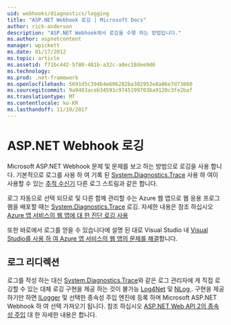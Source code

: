 ```yaml
---
uid: webhooks/diagnostics/logging
title: "ASP.NET Webhook 로깅 | Microsoft Docs"
author: rick-anderson
description: "ASP.NET Webhook에서 로깅을 수행 하는 방법입니다."
ms.author: aspnetcontent
manager: wpickett
ms.date: 01/17/2012
ms.topic: article
ms.assetid: f71bc442-5f80-481b-a32c-a0ec18dee9d6
ms.technology: 
ms.prod: .net-framework
ms.openlocfilehash: 5691d5c394b4e606282ba302953e8a06e7d73860
ms.sourcegitcommit: 9a9483aceb34591c97451997036a9120c3fe2baf
ms.translationtype: MT
ms.contentlocale: ko-KR
ms.lasthandoff: 11/10/2017
---
```

# <a name="aspnet-webhooks-logging"></a>ASP.NET Webhook 로깅

Microsoft ASP.NET Webhook 문제 및 문제를 보고 하는 방법으로 로깅을 사용 합니다. 기본적으로 로그를 사용 하 여 기록 된 [System.Diagnostics.Trace](https://msdn.microsoft.com/en-us/library/system.diagnostics.trace) 사용 하 여이 사용할 수 있는 [추적 수신기](https://msdn.microsoft.com/en-us/library/system.diagnostics.tracelistener.aspx) 다른 로그 스트림과 같은 합니다.

로그 자동으로 선택 되므로 및 다른 함께 관리할 수는 Azure 웹 앱으로 웹 응용 프로그램을 배포할 때는 [System.Diagnostics.Trace](https://msdn.microsoft.com/en-us/library/system.diagnostics.trace) 로깅. 자세한 내용은 참조 하십시오 [Azure 앱 서비스의 웹 앱에 대 한 진단 로깅 사용](https://azure.microsoft.com/en-us/documentation/articles/web-sites-enable-diagnostic-log/)

또한 바로에서 로그를 얻을 수 있습니다에 설명 된 대로 Visual Studio 내 [Visual Studio를 사용 하 여 Azure 앱 서비스의 웹 앱의 문제를 해결](https://azure.microsoft.com/en-us/documentation/articles/web-sites-dotnet-troubleshoot-visual-studio/#webserverlogs)합니다.

## <a name="redirecting-logs"></a>로그 리디렉션

로그를 작성 하는 대신 [System.Diagnostics.Trace](https://msdn.microsoft.com/en-us/library/system.diagnostics.trace)와 같은 로그 관리자에 게 직접 로깅할 수 있는 대체 로깅 구현을 제공 하는 것이 불가능 [Log4Net](http://logging.apache.org/log4net/) 및 [NLog ](http://nlog-project.org/). 구현을 제공 하기만 하면 [ILogger](https://github.com/aspnet/WebHooks/blob/master/src/Microsoft.AspNet.WebHooks.Common/Diagnostics/ILogger.cs) 및 선택한 종속성 주입 엔진에 등록 하며 Microsoft ASP.NET Webhook 하 여 선택 가져오기 됩니다. 참조 하십시오 [ASP.NET Web API 2의 종속성 주입](https://www.asp.net/web-api/overview/advanced/dependency-injection) 대 한 자세한 내용은 합니다.
